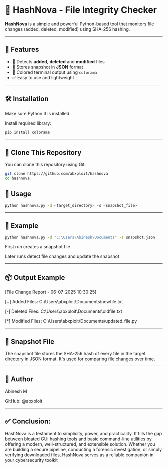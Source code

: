# 🔐 HashNova - File Integrity Checker

**HashNova** is a simple and powerful Python-based tool that monitors file changes (added, deleted, modified) using SHA-256 hashing.

---

## 🚀 Features

- 🔎 Detects **added**, **deleted** and **modified** files
- 📄 Stores snapshot in **JSON** format
- 🎨 Colored terminal output using `colorama`
- ✅ Easy to use and lightweight

---

## 🛠️ Installation

Make sure Python 3 is installed.

Install required library:

```bash
pip install colorama
```

---

## 🔁 Clone This Repository

You can clone this repository using Git:

```bash
git clone https://github.com/abxploit/hashnova
cd hashnova
```

## 📂 Usage
```bash
python hashnova.py -d <target_directory> -s <snapshot_file>
```

---

## 🔹 Example
```bash
python hashnova.py -d "C:\Users\Abinesh\Documents" -s snapshot.json
```
First run creates a snapshot file

Later runs detect file changes and update the snapshot

---

## 📦 Output Example

[File Change Report - 06-07-2025  10:30:25]

[+] Added Files:
  C:\Users\abxploit\Documents\newfile.txt

[-] Deleted Files:
  C:\Users\abxploit\Documents\oldfile.txt

[*] Modified Files:
  C:\Users\abxploit\Documents\updated_file.py
  
 ---

## 📁 Snapshot File
The snapshot file stores the SHA-256 hash of every file in the target directory in JSON format. It's used for comparing file changes over time.

---

## 🧠 Author
Abinesh M

GitHub: @abxploit

---
## ✅ Conclusion:
HashNova is a testament to simplicity, power, and practicality. It fills the gap between bloated GUI hashing tools and basic command-line utilities by offering a modern, well-structured, and extensible solution. Whether you are building a secure pipeline, conducting a forensic investigation, or simply verifying downloaded files, HashNova serves as a reliable companion in your cybersecurity toolkit
